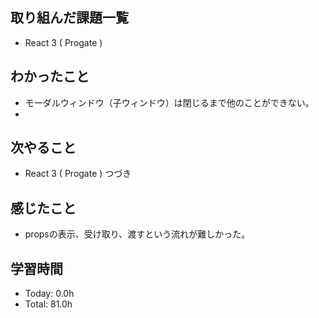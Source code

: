 ## 取り組んだ課題一覧
- React 3 ( Progate )
## わかったこと
- モーダルウィンドウ（子ウィンドウ）は閉じるまで他のことができない。
- 
## 次やること
- React 3 ( Progate ) つづき
## 感じたこと
- propsの表示、受け取り、渡すという流れが難しかった。
## 学習時間
- Today: 0.0h
- Total: 81.0h
